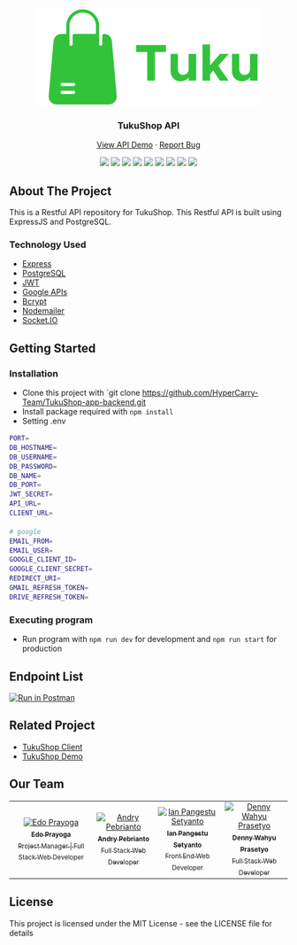 <div align="center">
  <img src="./readme/logo.svg"  />
</div>
<h3 align="center">TukuShop API</h3>
<p align="center">
  <a href="https://tukushop.herokuapp.com/">View API Demo</a>
  ·
  <a href="https://github.com/HyperCarry-Team/TukuShop-app-backend/issues">Report Bug</a>
  <br />
  <p align="center">
  <a href="https://reactjs.org/"><img src="https://img.shields.io/github/package-json/dependency-version/HyperCarry-Team/TukuShop-app-backend/express?color=32C33B"></a>
  <a href="https://reactjs.org/"><img src="https://img.shields.io/github/package-json/dependency-version/HyperCarry-Team/TukuShop-app-backend/jsonwebtoken?color=32C33B"></a>
  <a href="https://reactjs.org/"><img src="https://img.shields.io/github/package-json/dependency-version/HyperCarry-Team/TukuShop-app-backend/bcrypt?color=32C33B"></a>
  <a href="https://reactjs.org/"><img src="https://img.shields.io/github/package-json/dependency-version/HyperCarry-Team/TukuShop-app-backend/nodemailer?color=32C33B"></a>
  <a href="https://reactjs.org/"><img src="https://img.shields.io/github/package-json/dependency-version/HyperCarry-Team/TukuShop-app-backend/uuid?color=32C33B"></a>
  <a href="https://reactjs.org/"><img src="https://img.shields.io/github/package-json/dependency-version/HyperCarry-Team/TukuShop-app-backend/googleapis?color=32C33B"></a>
  <a href="https://reactjs.org/"><img src="https://img.shields.io/github/package-json/dependency-version/HyperCarry-Team/TukuShop-app-backend/multer?color=32C33B"></a>
  <a href="https://reactjs.org/"><img src="https://img.shields.io/github/package-json/dependency-version/HyperCarry-Team/TukuShop-app-backend/socket.io?color=32C33B"></a>
  <a href="https://reactjs.org/"><img src="https://img.shields.io/github/package-json/dependency-version/HyperCarry-Team/TukuShop-app-backend/ejs?color=32C33B"></a>
  </p>
</p>

<!-- ABOUT THE PROJECT -->
## About The Project

This is a Restful API repository for TukuShop. This Restful API is built using ExpressJS and PostgreSQL.

### Technology Used

- [Express](https://expressjs.com/)
- [PostgreSQL](https://www.postgresql.org/)
- [JWT](https://jwt.io/)
- [Google APIs](https://github.com/googleapis/google-api-nodejs-client)
- [Bcrypt](https://www.npmjs.com/package/bcrypt)
- [Nodemailer](https://nodemailer.com/about/)
- [Socket.IO](https://socket.io/)

## Getting Started

### Installation

- Clone this project with `git clone https://github.com/HyperCarry-Team/TukuShop-app-backend.git
- Install package required with `npm install`
- Setting .env

```bash
PORT=
DB_HOSTNAME=
DB_USERNAME=
DB_PASSWORD=
DB_NAME=
DB_PORT=
JWT_SECRET=
API_URL=
CLIENT_URL=

# google
EMAIL_FROM=
EMAIL_USER=
GOOGLE_CLIENT_ID=
GOOGLE_CLIENT_SECRET=
REDIRECT_URI=
GMAIL_REFRESH_TOKEN=
DRIVE_REFRESH_TOKEN=
```

### Executing program

- Run program with `npm run dev` for development and `npm run start` for production

## Endpoint List

[![Run in Postman](https://run.pstmn.io/button.svg)](https://app.getpostman.com/run-collection/13299472-05157647-a7d6-4d35-9a51-fb5eae6fe06c?action=collection%2Ffork&collection-url=entityId%3D13299472-05157647-a7d6-4d35-9a51-fb5eae6fe06c%26entityType%3Dcollection%26workspaceId%3Daded02c8-fd95-4d08-b3a0-be2324fa583a)

<!-- RELATED PROJECT -->
## Related Project

- [TukuShop Client](https://github.com/HyperCarry-Team/TukuShop-app-frontend)
- [TukuShop Demo](https://tukushop-app.vercel.app/)

## Our Team

<center>
  <table>
    <tr>
      <td align="center">
        <a href="https://github.com/edoprayoga1999">
          <img width="100" src="https://avatars.githubusercontent.com/u/101086199?v=4" alt="Edo Prayoga"><br/>
          <sub><b>Edo Prayoga</b></sub> <br/>
            <sub>Project Manager | Full Stack Web Developer</sub>
        </a>
      </td>
      <td align="center">
        <a href="https://github.com/andry-pebrianto">
          <img width="100" src="https://avatars.githubusercontent.com/u/72940944?s=400&u=ab89473c5b802a06d59c85c85c3071373bce24d5&v=4" alt="Andry Pebrianto"><br/>
          <sub><b>Andry Pebrianto</b></sub> <br/>
          <sub>Full Stack Web Developer</sub>
        </a>
      </td>
      <td align="center">
        <a href="https://github.com/rikakus">
          <img width="100" src="https://avatars.githubusercontent.com/u/59488349?v=4" alt="Ian Pangestu Setyanto"><br/>
          <sub><b>Ian Pangestu Setyanto</b></sub> <br/>
          <sub>Front End Web Developer</sub>
        </a>
      </td>
      <td align="center">
        <a href="https://github.com/janexmgd">
          <img width="100" src="https://avatars.githubusercontent.com/u/43938494?v=4" alt="Denny Wahyu Prasetyo"><br/>
          <sub><b>Denny Wahyu Prasetyo</b></sub> <br/>
          <sub>Full Stack Web Developer</sub>
        </a>
      </td>
    </tr>
  </table>
</center>

## License

This project is licensed under the MIT License - see the LICENSE file for details
